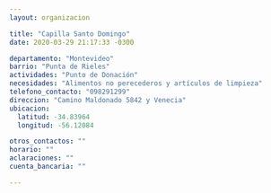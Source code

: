 ```yaml
---
layout: organizacion

title: "Capilla Santo Domingo"
date: 2020-03-29 21:17:33 -0300

departamento: "Montevideo"
barrio: "Punta de Rieles"
actividades: "Punto de Donación"
necesidades: "Alimentos no perecederos y artículos de limpieza"
telefono_contacto: "098291299"
direccion: "Camino Maldonado 5842 y Venecia"
ubicacion:
  latitud: -34.83964
  longitud: -56.12084

otros_contactos: ""
horario: ""
aclaraciones: ""
cuenta_bancaria: ""

---
```

